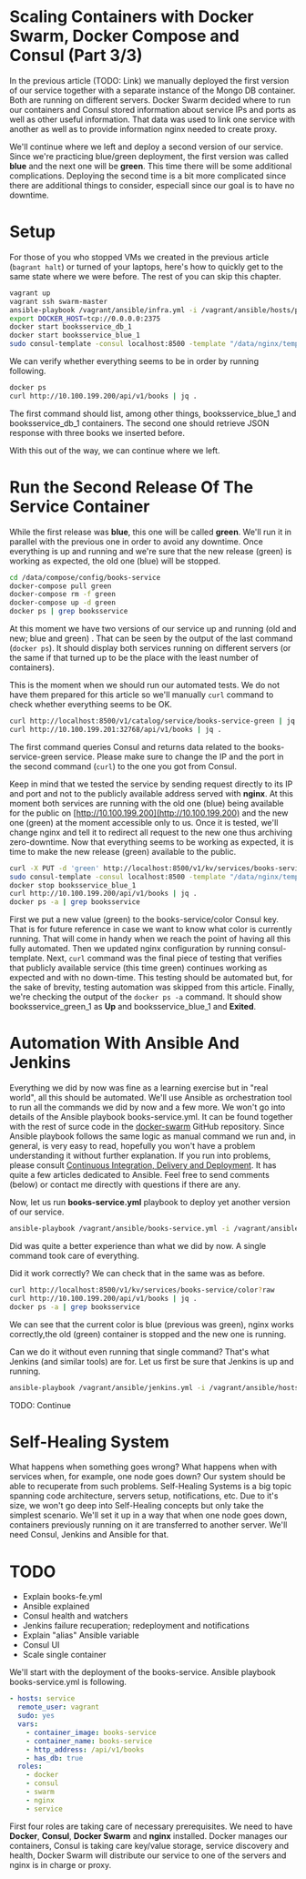 Scaling Containers with Docker Swarm, Docker Compose and Consul (Part 3/3)
==========================================================================

In the previous article (TODO: Link) we manually deployed the first version of our service together with a separate instance of the Mongo DB container. Both are running on different servers. Docker Swarm decided where to run our containers and Consul stored information about service IPs and ports as well as other useful information. That data was used to link one service with another as well as to provide information nginx needed to create proxy.

We'll continue where we left and deploy a second version of our service. Since we're practicing blue/green deployment, the first version was called **blue** and the next one will be **green**. This time there will be some additional complications. Deploying the second time is a bit more complicated since there are additional things to consider, especiall since our goal is to have no downtime.

Setup
=====

For those of you who stopped VMs we created in the previous article (`bagrant halt`) or turned of your laptops, here's how to quickly get to the same state where we were before. The rest of you can skip this chapter.

```bash
vagrant up
vagrant ssh swarm-master
ansible-playbook /vagrant/ansible/infra.yml -i /vagrant/ansible/hosts/prod
export DOCKER_HOST=tcp://0.0.0.0:2375
docker start booksservice_db_1
docker start booksservice_blue_1
sudo consul-template -consul localhost:8500 -template "/data/nginx/templates/books-service-blue-upstream.conf.ctmpl:/data/nginx/upstreams/books-service.conf:docker kill -s HUP nginx" -once
```

We can verify whether everything seems to be in order by running following.

```bash
docker ps
curl http://10.100.199.200/api/v1/books | jq .
```

The first command should list, among other things, booksservice_blue_1 and booksservice_db_1 containers. The second one should retrieve JSON response with three books we inserted before.
 
With this out of the way, we can continue where we left.

Run the Second Release Of The Service Container
===============================================

While the first release was **blue**, this one will be called **green**. We'll run it in parallel with the previous one in order to avoid any downtime. Once everything is up and running and we're sure that the new release (green) is working as expected, the old one (blue) will be stopped.

```bash
cd /data/compose/config/books-service
docker-compose pull green
docker-compose rm -f green
docker-compose up -d green
docker ps | grep booksservice
```

At this moment we have two versions of our service up and running (old and new; blue and green) . That can be seen by the output of the last command (`docker ps`). It should display both services running on different servers (or the same if that turned up to be the place with the least number of containers).

This is the moment when we should run our automated tests. We do not have them prepared for this article so we'll manually `curl` command to check whether everything seems to be OK.

```bash
curl http://localhost:8500/v1/catalog/service/books-service-green | jq .
curl http://10.100.199.201:32768/api/v1/books | jq .
```

The first command queries Consul and returns data related to the books-service-green service. Please make sure to change the IP and the port in the second command (`curl`) to the one you got from Consul.
 
Keep in mind that we tested the service by sending request directly to its IP and port and not to the publicly available address served with **nginx**. At this moment both services are running with the old one (blue) being available for the public on [http://10.100.199.200](http://10.100.199.200) and the new one (green) at the moment accessible only to us. Once it is tested, we'll change nginx and tell it to redirect all request to the new one thus archiving zero-downtime. Now that everything seems to be working as expected, it is time to make the new release (green) available to the public.

```bash
curl -X PUT -d 'green' http://localhost:8500/v1/kv/services/books-service/color
sudo consul-template -consul localhost:8500 -template "/data/nginx/templates/books-service-green-upstream.conf.ctmpl:/data/nginx/upstreams/books-service.conf:docker kill -s HUP nginx" -once
docker stop booksservice_blue_1
curl http://10.100.199.200/api/v1/books | jq .
docker ps -a | grep booksservice
```

First we put a new value (green) to the books-service/color Consul key. That is for future reference in case we want to know what color is currently running. That will come in handy when we reach the point of having all this fully automated. Then we updated nginx configuration by running consul-template. Next, `curl` command was the final piece of testing that verifies that publicly available service (this time green) continues working as expected and with no down-time. This testing should be automated but, for the sake of brevity, testing automation was skipped from this article. Finally, we're checking the output of the `docker ps -a` command. It should show booksservice_green_1 as **Up** and booksservice_blue_1 and **Exited**. 

Automation With Ansible And Jenkins
===================================

Everything we did by now was fine as a learning exercise but in "real world", all this should be automated. We'll use Ansible as orchestration tool to run all the commands we did by now and a few more. We won't go into details of the Ansible playbook books-service.yml. It can be found together with the rest of surce code in the [docker-swarm](https://github.com/vfarcic/docker-swarm) GitHub repository. Since Ansible playbook follows the same logic as manual command we run and, in general, is very easy to read, hopefully you won't have a problem understanding it without further explanation. If you run into problems, please consult [Continuous Integration, Delivery and Deployment](http://technologyconversations.com/category/continuous-integration-delivery-and-deployment/). It has quite a few articles dedicated to Ansible. Feel free to send comments (below) or contact me directly with questions if there are any.

Now, let us run **books-service.yml** playbook to deploy yet another version of our service.

```bash
ansible-playbook /vagrant/ansible/books-service.yml -i /vagrant/ansible/hosts/prod
```

Did was quite a better experience than what we did by now. A single command took care of everything.

Did it work correctly? We can check that in the same was as before.

```bash
curl http://localhost:8500/v1/kv/services/books-service/color?raw
curl http://10.100.199.200/api/v1/books | jq .
docker ps -a | grep booksservice
```

We can see that the current color is blue (previous was green), nginx works correctly,the old (green) container is stopped and the new one is running.

Can we do it without even running that single command? That's what Jenkins (and similar tools) are for. Let us first be sure that Jenkins is up and running.

```bash
ansible-playbook /vagrant/ansible/jenkins.yml -i /vagrant/ansible/hosts/prod
```

TODO: Continue

Self-Healing System
===================

What happens when something goes wrong? What happens when with services when, for example, one node goes down? Our system should be able to recuperate from such problems. Self-Healing Systems is a big topic spanning code architecture, servers setup, notifications, etc. Due to it's size, we won't go deep into Self-Healing concepts but only take the simplest scenario. We'll set it up in a way that when one node goes down, containers previously running on it are transferred to another server. We'll need Consul, Jenkins and Ansible for that.


TODO
====

* Explain books-fe.yml
* Ansible explained
* Consul health and watchers
* Jenkins failure recuperation; redeployment and notifications
* Explain "alias" Ansible variable
* Consul UI
* Scale single container


We'll start with the deployment of the books-service. Ansible playbook books-service.yml is following.

```yml
- hosts: service
  remote_user: vagrant
  sudo: yes
  vars:
    - container_image: books-service
    - container_name: books-service
    - http_address: /api/v1/books
    - has_db: true
  roles:
    - docker
    - consul
    - swarm
    - nginx
    - service
```

First four roles are taking care of necessary prerequisites. We need to have **Docker**, **Consul**, **Docker Swarm** and **nginx** installed. Docker manages our containers, Consul is taking care key/value storage, service discovery and health, Docker Swarm will distribute our service to one of the servers and nginx is in charge or proxy.
